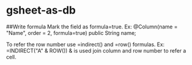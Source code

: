 # gsheet-as-db

##Write formula
Mark the field as formula=true.
Ex: 
@Column(name = "Name", order = 2, formula=true)
public String name;

To refer the row number use =indirect() and =row() formulas.
Ex: =INDIRECT("A" & ROW())
& is used join column and row number to refer a cell.
